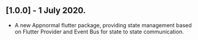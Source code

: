 ## [1.0.0] - 1 July 2020.

* A new Appnormal flutter package, providing state management based on Flutter Provider and Event Bus for state to state communication.
